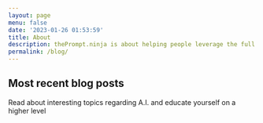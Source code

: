 ```yaml
---
layout: page
menu: false
date: '2023-01-26 01:53:59'
title: About
description: thePrompt.ninja is about helping people leverage the full potential of A.I.
permalink: /blog/
---
```


## Most recent blog posts

Read about interesting topics regarding A.I. and educate yourself on a higher level